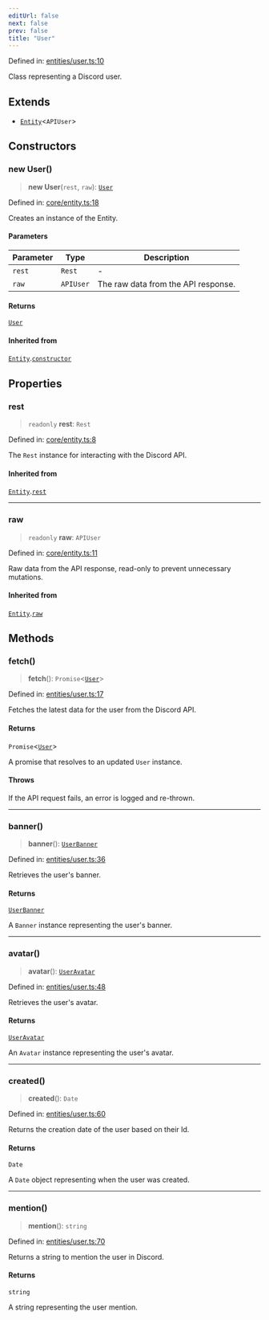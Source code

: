 ```yaml
---
editUrl: false
next: false
prev: false
title: "User"
---
```


Defined in: [entities/user.ts:10](https://github.com/KingsBeCattz/Kodkord/blob/5983eab654eb4f3b9082e138abddc2d7f9dac808/packages/classes/src/entities/user.ts#L10)

Class representing a Discord user.

## Extends

- [`Entity`](/api-classes/classes/entity/)\<`APIUser`\>

## Constructors

### new User()

> **new User**(`rest`, `raw`): [`User`](/api-classes/classes/user/)

Defined in: [core/entity.ts:18](https://github.com/KingsBeCattz/Kodkord/blob/5983eab654eb4f3b9082e138abddc2d7f9dac808/packages/classes/src/core/entity.ts#L18)

Creates an instance of the Entity.

#### Parameters

| Parameter | Type | Description |
| ------ | ------ | ------ |
| `rest` | `Rest` | - |
| `raw` | `APIUser` | The raw data from the API response. |

#### Returns

[`User`](/api-classes/classes/user/)

#### Inherited from

[`Entity`](/api-classes/classes/entity/).[`constructor`](/api-classes/classes/entity/#constructors)

## Properties

### rest

> `readonly` **rest**: `Rest`

Defined in: [core/entity.ts:8](https://github.com/KingsBeCattz/Kodkord/blob/5983eab654eb4f3b9082e138abddc2d7f9dac808/packages/classes/src/core/entity.ts#L8)

The `Rest` instance for interacting with the Discord API.

#### Inherited from

[`Entity`](/api-classes/classes/entity/).[`rest`](/api-classes/classes/entity/#rest-1)

***

### raw

> `readonly` **raw**: `APIUser`

Defined in: [core/entity.ts:11](https://github.com/KingsBeCattz/Kodkord/blob/5983eab654eb4f3b9082e138abddc2d7f9dac808/packages/classes/src/core/entity.ts#L11)

Raw data from the API response, read-only to prevent unnecessary mutations.

#### Inherited from

[`Entity`](/api-classes/classes/entity/).[`raw`](/api-classes/classes/entity/#raw-1)

## Methods

### fetch()

> **fetch**(): `Promise`\<[`User`](/api-classes/classes/user/)\>

Defined in: [entities/user.ts:17](https://github.com/KingsBeCattz/Kodkord/blob/5983eab654eb4f3b9082e138abddc2d7f9dac808/packages/classes/src/entities/user.ts#L17)

Fetches the latest data for the user from the Discord API.

#### Returns

`Promise`\<[`User`](/api-classes/classes/user/)\>

A promise that resolves to an updated `User` instance.

#### Throws

If the API request fails, an error is logged and re-thrown.

***

### banner()

> **banner**(): [`UserBanner`](/api-classes/classes/userbanner/)

Defined in: [entities/user.ts:36](https://github.com/KingsBeCattz/Kodkord/blob/5983eab654eb4f3b9082e138abddc2d7f9dac808/packages/classes/src/entities/user.ts#L36)

Retrieves the user's banner.

#### Returns

[`UserBanner`](/api-classes/classes/userbanner/)

A `Banner` instance representing the user's banner.

***

### avatar()

> **avatar**(): [`UserAvatar`](/api-classes/classes/useravatar/)

Defined in: [entities/user.ts:48](https://github.com/KingsBeCattz/Kodkord/blob/5983eab654eb4f3b9082e138abddc2d7f9dac808/packages/classes/src/entities/user.ts#L48)

Retrieves the user's avatar.

#### Returns

[`UserAvatar`](/api-classes/classes/useravatar/)

An `Avatar` instance representing the user's avatar.

***

### created()

> **created**(): `Date`

Defined in: [entities/user.ts:60](https://github.com/KingsBeCattz/Kodkord/blob/5983eab654eb4f3b9082e138abddc2d7f9dac808/packages/classes/src/entities/user.ts#L60)

Returns the creation date of the user based on their Id.

#### Returns

`Date`

A `Date` object representing when the user was created.

***

### mention()

> **mention**(): `string`

Defined in: [entities/user.ts:70](https://github.com/KingsBeCattz/Kodkord/blob/5983eab654eb4f3b9082e138abddc2d7f9dac808/packages/classes/src/entities/user.ts#L70)

Returns a string to mention the user in Discord.

#### Returns

`string`

A string representing the user mention.

